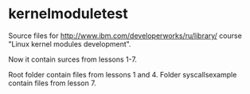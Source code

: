 kernelmoduletest
================

Source files for http://www.ibm.com/developerworks/ru/library/ course "Linux kernel modules development".

Now it contain surces from lessons 1-7.

Root folder contain files from lessons 1 and 4.
Folder syscallsexample contain files from lesson 7.
